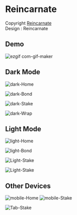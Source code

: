 # Reincarnate
Copyright [Reincarnate](reincarnate.io)
<br/>
Design : Reincarnate

## Demo

![ezgif com-gif-maker](https://user-images.githubusercontent.com/72909842/163665879-d831d370-74e9-4410-af56-3a22958ae80a.gif)

## Dark Mode

![dark-Home](https://user-images.githubusercontent.com/72909842/163665895-259ee7cd-a009-45e5-b95d-c2713867534e.PNG)

![dark-Bond](https://user-images.githubusercontent.com/72909842/163665900-fe15ac8d-0aa0-4a88-ba1d-d947ef7e3ed1.PNG)

![dark-Stake](https://user-images.githubusercontent.com/72909842/163665898-3306222f-ff5d-4abe-b7a7-40ea3d2999f8.PNG)

![dark-Wrap](https://user-images.githubusercontent.com/72909842/163665903-ce9f1d0c-24c3-4a5a-b09f-6b4e81d810cf.PNG)


## Light Mode

![light-Home](https://user-images.githubusercontent.com/72909842/163665918-b1651d2f-e61e-42c1-9f36-e60820fec0bd.PNG)

![light-Bond](https://user-images.githubusercontent.com/72909842/163665927-96cfe9f9-53c0-482c-bc23-e661c8ba7469.PNG)

![Light-Stake](https://user-images.githubusercontent.com/72909842/163665922-d5699b69-4937-4a18-b676-6dad7fb23330.PNG)

![Light-Stake](https://user-images.githubusercontent.com/72909842/163665932-58356780-cf3b-4bcc-9721-faefd76a2256.PNG)

## Other Devices

![mobile-Home](https://user-images.githubusercontent.com/72909842/163665982-acb4fc65-45e8-49b4-9ed7-73b942f6236a.png)
![mobile-Stake](https://user-images.githubusercontent.com/72909842/163665988-5d40af6e-4a44-4972-902b-44c95c9d56f0.png)

![Tab-Stake](https://user-images.githubusercontent.com/72909842/163665990-19f625f1-e542-47ca-93a1-aae53074e198.png)
